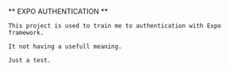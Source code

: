 ** EXPO AUTHENTICATION **

    This project is used to train me to authentication with Expo framework.

    It not having a usefull meaning.

    Just a test.